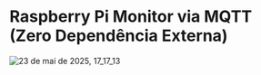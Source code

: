 # Raspberry Pi Monitor via MQTT (Zero Dependência Externa)

![23 de mai  de 2025, 17_17_13](https://github.com/user-attachments/assets/e9f31b72-bdba-4a84-88ab-c09e4285b674)
